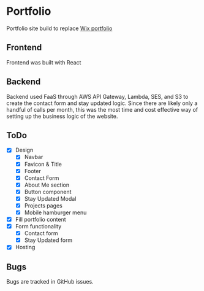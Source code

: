 # Portfolio

Portfolio site build to replace [Wix portfolio](https://arcasoy1.wixsite.com/portfolio)

## Frontend

Frontend was built with React

## Backend

Backend used FaaS through AWS API Gateway, Lambda, SES, and S3 to create the contact form and stay updated logic. Since there are likely only a handful of calls per month, this was the most time and cost effective way of setting up the business logic of the website.

## ToDo

- [x] Design
  - [x] Navbar
  - [x] Favicon & Title
  - [x] Footer
  - [x] Contact Form
  - [x] About Me section
  - [x] Button component
  - [x] Stay Updated Modal
  - [x] Projects pages
  - [x] Mobile hamburger menu
- [x] Fill portfolio content
- [x] Form functionality
  - [x] Contact form
  - [x] Stay Updated form
- [x] Hosting

## Bugs

Bugs are tracked in GitHub issues.
